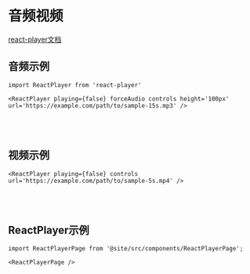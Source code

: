 # 音频视频
[react-player文档](https://www.npmjs.com/package/react-player)

## 音频示例
```mdx-code-block
import ReactPlayer from 'react-player'

<ReactPlayer playing={false} forceAudio controls height='100px' url='https://example.com/path/to/sample-15s.mp3' />
```

<br></br>

## 视频示例

```mdx-code-block
<ReactPlayer playing={false} controls url='https://example.com/path/to/sample-5s.mp4' />
```

<br></br>
## ReactPlayer示例
```mdx-code-block
import ReactPlayerPage from '@site/src/components/ReactPlayerPage';

<ReactPlayerPage />
```